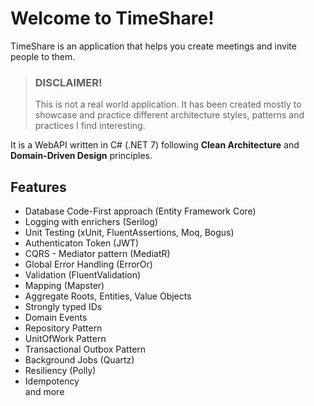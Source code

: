 # Welcome to TimeShare!
TimeShare is an application that helps you create meetings and invite people to them.

> ### **DISCLAIMER!** 
> 
> This is not a real world application. It has been created mostly to showcase and practice different architecture styles, patterns and practices I find interesting.

It is a WebAPI written in C# (.NET 7) following **Clean Architecture** and **Domain-Driven Design** principles.

## Features

- Database Code-First approach (Entity Framework Core)
- Logging with enrichers (Serilog)
- Unit Testing (xUnit, FluentAssertions, Moq, Bogus)
- Authenticaton Token (JWT)
- CQRS - Mediator pattern (MediatR)
- Global Error Handling (ErrorOr)
- Validation (FluentValidation)
- Mapping (Mapster)
- Aggregate Roots, Entities, Value Objects
- Strongly typed IDs
- Domain Events
- Repository Pattern
- UnitOfWork Pattern
- Transactional Outbox Pattern 
- Background Jobs (Quartz)
- Resiliency (Polly)
- Idempotency    
and more
